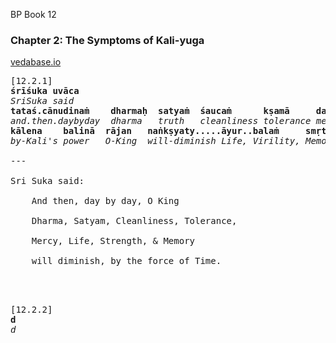 BP Book 12

### Chapter 2: The Symptoms of Kali-yuga

[vedabase.io](https://vedabase.io/en/library/sb/12/2/1/)

<pre>
[12.2.1]
<b>śrīśuka uvāca</b>
<i>SriSuka said</i>
<b>tataś.cānudinaṁ    dharmaḥ  satyaṁ  śaucaṁ      kṣamā     dayā |</b>
<i>and.then.daybyday  dharma   truth   cleanliness tolerance mercy</i>
<b>kālena    balinā  rājan   naṅkṣyaty.....āyur..balaṁ     smṛtiḥ ||</b> 
<i>by-Kali's power   O-King  will-diminish Life, Virility, Memory</i>

---

Sri Suka said:

​    And then, day by day, O King

​    Dharma, Satyam, Cleanliness, Tolerance, 

​    Mercy, Life, Strength, & Memory

​    will diminish, by the force of Time.



<pre>
[12.2.2]
<b>d</b>
<i>d</i>


